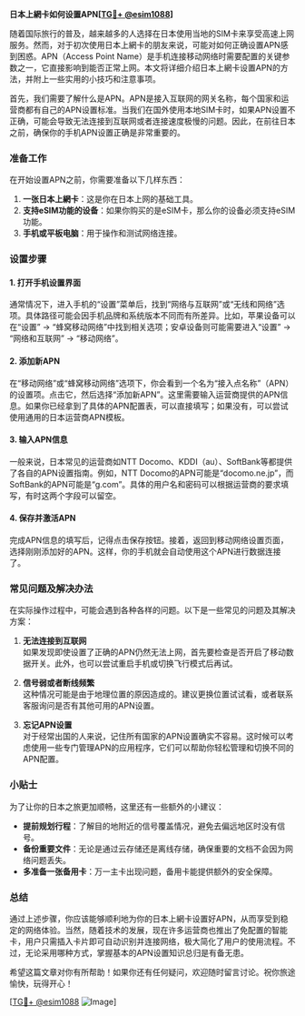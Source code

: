 **日本上網卡如何设置APN[[TG💪+ @esim1088](https://t.me/s/esim1088)]**

随着国际旅行的普及，越来越多的人选择在日本使用当地的SIM卡来享受高速上网服务。然而，对于初次使用日本上網卡的朋友来说，可能对如何正确设置APN感到困惑。APN（Access Point Name）是手机连接移动网络时需要配置的关键参数之一，它直接影响到能否正常上网。本文将详细介绍日本上網卡设置APN的方法，并附上一些实用的小技巧和注意事项。

首先，我们需要了解什么是APN。APN是接入互联网的网关名称，每个国家和运营商都有自己的APN设置标准。当我们在国外使用本地SIM卡时，如果APN设置不正确，可能会导致无法连接到互联网或者连接速度极慢的问题。因此，在前往日本之前，确保你的手机APN设置正确是非常重要的。

### 准备工作

在开始设置APN之前，你需要准备以下几样东西：
1. **一张日本上網卡**：这是你在日本上网的基础工具。
2. **支持eSIM功能的设备**：如果你购买的是eSIM卡，那么你的设备必须支持eSIM功能。
3. **手机或平板电脑**：用于操作和测试网络连接。

### 设置步骤

#### 1. 打开手机设置界面
通常情况下，进入手机的“设置”菜单后，找到“网络与互联网”或“无线和网络”选项。具体路径可能会因手机品牌和系统版本不同而有所差异。比如，苹果设备可以在“设置” -> “蜂窝移动网络”中找到相关选项；安卓设备则可能需要进入“设置” -> “网络和互联网” -> “移动网络”。

#### 2. 添加新APN
在“移动网络”或“蜂窝移动网络”选项下，你会看到一个名为“接入点名称”（APN）的设置项。点击它，然后选择“添加新APN”。这里需要输入运营商提供的APN信息。如果你已经拿到了具体的APN配置表，可以直接填写；如果没有，可以尝试使用通用的日本运营商APN模板。

#### 3. 输入APN信息
一般来说，日本常见的运营商如NTT Docomo、KDDI（au）、SoftBank等都提供了各自的APN设置指南。例如，NTT Docomo的APN可能是“docomo.ne.jp”，而SoftBank的APN可能是“g.com”。具体的用户名和密码可以根据运营商的要求填写，有时这两个字段可以留空。

#### 4. 保存并激活APN
完成APN信息的填写后，记得点击保存按钮。接着，返回到移动网络设置页面，选择刚刚添加好的APN。这样，你的手机就会自动使用这个APN进行数据连接了。

### 常见问题及解决办法

在实际操作过程中，可能会遇到各种各样的问题。以下是一些常见的问题及其解决方案：

1. **无法连接到互联网**  
   如果发现即使设置了正确的APN仍然无法上网，首先要检查是否开启了移动数据开关。此外，也可以尝试重启手机或切换飞行模式后再试。

2. **信号弱或者断线频繁**  
   这种情况可能是由于地理位置的原因造成的。建议更换位置试试看，或者联系客服询问是否有其他可用的APN设置。

3. **忘记APN设置**  
   对于经常出国的人来说，记住所有国家的APN设置确实不容易。这时候可以考虑使用一些专门管理APN的应用程序，它们可以帮助你轻松管理和切换不同的APN配置。

### 小贴士

为了让你的日本之旅更加顺畅，这里还有一些额外的小建议：
- **提前规划行程**：了解目的地附近的信号覆盖情况，避免去偏远地区时没有信号。
- **备份重要文件**：无论是通过云存储还是离线存储，确保重要的文档不会因为网络问题丢失。
- **多准备一张备用卡**：万一主卡出现问题，备用卡能提供额外的安全保障。

### 总结

通过上述步骤，你应该能够顺利地为你的日本上網卡设置好APN，从而享受到稳定的网络体验。当然，随着技术的发展，现在许多运营商也推出了免配置的智能卡，用户只需插入卡片即可自动识别并连接网络，极大简化了用户的使用流程。不过，无论采用哪种方式，掌握基本的APN设置知识总归是有备无患。

希望这篇文章对你有所帮助！如果你还有任何疑问，欢迎随时留言讨论。祝你旅途愉快，玩得开心！

[[TG💪+ @esim1088](https://t.me/s/esim1088) ![Image](https://i.postimg.cc/4NQfJmqS/Snipaste-2025-05-13-00-14-12.png)]